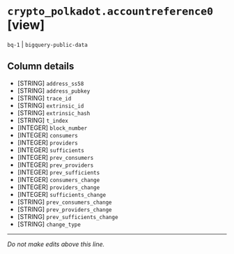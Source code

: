 # `crypto_polkadot.accountreference0` [view]
`bq-1` | `bigquery-public-data`

## Column details
* [STRING]    `address_ss58`
* [STRING]    `address_pubkey`
* [STRING]    `trace_id`
* [STRING]    `extrinsic_id`
* [STRING]    `extrinsic_hash`
* [STRING]    `t_index`
* [INTEGER]   `block_number`
* [INTEGER]   `consumers`
* [INTEGER]   `providers`
* [INTEGER]   `sufficients`
* [INTEGER]   `prev_consumers`
* [INTEGER]   `prev_providers`
* [INTEGER]   `prev_sufficients`
* [INTEGER]   `consumers_change`
* [INTEGER]   `providers_change`
* [INTEGER]   `sufficients_change`
* [STRING]    `prev_consumers_change`
* [STRING]    `prev_providers_change`
* [STRING]    `prev_sufficients_change`
* [STRING]    `change_type`

-------------------------------------------------------------------------------
*Do not make edits above this line.*
